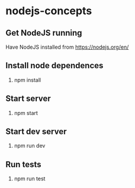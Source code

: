 # nodejs-concepts

## Get NodeJS running
Have NodeJS installed from https://nodejs.org/en/

## Install node dependences
1. npm install

## Start server
1. npm start

## Start dev server
1. npm run dev

## Run tests
1. npm run test